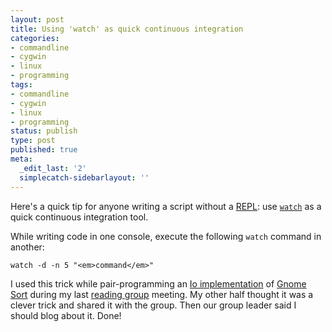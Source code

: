 ```yaml
---
layout: post
title: Using 'watch' as quick continuous integration
categories:
- commandline
- cygwin
- linux
- programming
tags:
- commandline
- cygwin
- linux
- programming
status: publish
type: post
published: true
meta:
  _edit_last: '2'
  simplecatch-sidebarlayout: ''
---
```

Here's a quick tip for anyone writing a script without a <a href="http://en.wikipedia.org/wiki/Read-eval-print_loop">REPL</a>: use <a href="http://en.wikipedia.org/wiki/Watch_(Unix)">`watch`</a> as a quick continuous integration tool.

While writing code in one console, execute the following `watch` command in another:

`watch -d -n 5 "<em>command</em>"`

I used this trick while pair-programming an <a href="https://github.com/MikeChristianson/7in7/blob/master/Io/Day-3/gnome.io">Io implementation</a> of <a href="http://en.wikipedia.org/wiki/Gnome_sort">Gnome Sort</a> during my last <a title="Seven Languages in Seven Weeks reading group" href="http://codeaweso.me/2012/07/seven-languages-in-seven-weeks-reading-group/">reading group</a> meeting. My other half thought it was a clever trick and shared it with the group. Then our group leader said I should blog about it. Done!
